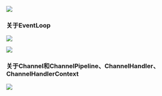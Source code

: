 ![](https://winterliublog.oss-cn-beijing.aliyuncs.com/notes/20220123173852.png)



### 关于EventLoop

![](https://winterliublog.oss-cn-beijing.aliyuncs.com/notes/20220123173932.png)

![](https://winterliublog.oss-cn-beijing.aliyuncs.com/notes/20220123174012.png)



### 关于Channel和ChannelPipeline、ChannelHandler、ChannelHandlerContext

![](https://winterliublog.oss-cn-beijing.aliyuncs.com/notes/20220123173741.png)



